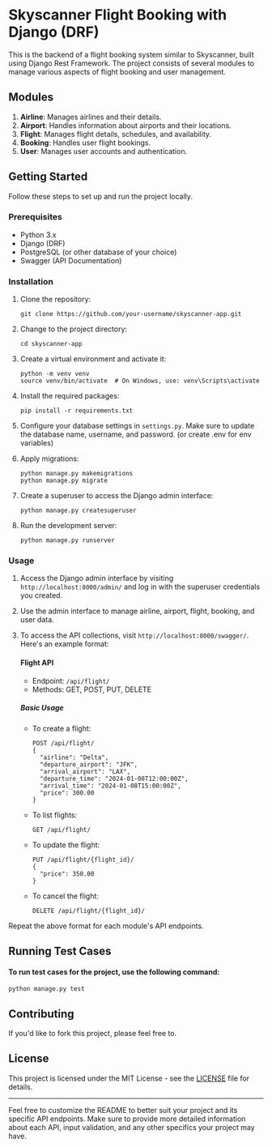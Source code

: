 # Skyscanner Flight Booking with Django (DRF)

This is the backend of a flight booking system similar to Skyscanner, built using Django Rest Framework. The project
consists of several modules to manage various aspects of flight booking and user management.

## Modules

1. **Airline**: Manages airlines and their details.
2. **Airport**: Handles information about airports and their locations.
3. **Flight**: Manages flight details, schedules, and availability.
4. **Booking**: Handles user flight bookings.
5. **User**: Manages user accounts and authentication.

## Getting Started

Follow these steps to set up and run the project locally.

### Prerequisites

- Python 3.x
- Django (DRF)
- PostgreSQL (or other database of your choice)
- Swagger (API Documentation)

### Installation

1. Clone the repository:

   ```
   git clone https://github.com/your-username/skyscanner-app.git
   ```

2. Change to the project directory:

   ```
   cd skyscanner-app
   ```

3. Create a virtual environment and activate it:

   ```
   python -m venv venv
   source venv/bin/activate  # On Windows, use: venv\Scripts\activate
   ```

4. Install the required packages:

   ```
   pip install -r requirements.txt
   ```

5. Configure your database settings in `settings.py`. Make sure to update the database name, username, and password. (or
   create .env for env variables)

6. Apply migrations:

   ```
   python manage.py makemigrations
   python manage.py migrate
   ```

7. Create a superuser to access the Django admin interface:

   ```
   python manage.py createsuperuser
   ```

8. Run the development server:

   ```
   python manage.py runserver
   ```

### Usage

1. Access the Django admin interface by visiting `http://localhost:8000/admin/` and log in with the superuser
   credentials you created.

2. Use the admin interface to manage airline, airport, flight, booking, and user data.

3. To access the API collections, visit `http://localhost:8000/swagger/`. Here's an example format:

   #### Flight API

    - Endpoint: `/api/flight/`
    - Methods: GET, POST, PUT, DELETE

   ##### Basic Usage

    - To create a flight:
      ```
      POST /api/flight/
      {
        "airline": "Delta",
        "departure_airport": "JFK",
        "arrival_airport": "LAX",
        "departure_time": "2024-01-08T12:00:00Z",
        "arrival_time": "2024-01-08T15:00:00Z",
        "price": 300.00
      }
      ```

    - To list flights:
      ```
      GET /api/flight/
      ```

    - To update the flight:
      ```
      PUT /api/flight/{flight_id}/
      {
        "price": 350.00
      }
      ```

    - To cancel the flight:
      ```
      DELETE /api/flight/{flight_id}/
      ```

Repeat the above format for each module's API endpoints.

## Running Test Cases

#### To run test cases for the project, use the following command:

```
python manage.py test
```

## Contributing

If you'd like to fork this project, please feel free to.

## License

This project is licensed under the MIT License - see the [LICENSE](https://opensource.org/licenses/MIT) file for
details.

---

Feel free to customize the README to better suit your project and its specific API endpoints. Make sure to provide more
detailed information about each API, input validation, and any other specifics your project may have.
